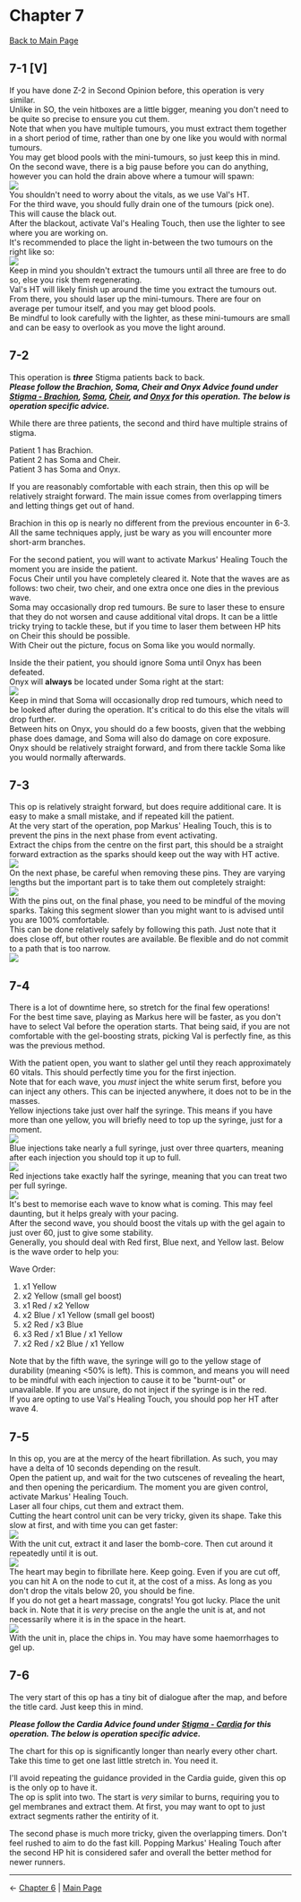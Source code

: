 
# Chapter 7

[Back to Main Page](../index.md)

## 7-1 [V]

If you have done Z-2 in Second Opinion before, this operation is very similar. <br>
Unlike in SO, the vein hitboxes are a little bigger, meaning you don't need to be quite so precise to ensure you cut them. <br>
Note that when you have multiple tumours, you must extract them together in a short period of time, rather than one by one like you would with normal tumours. <br>
You may get blood pools with the mini-tumours, so just keep this in mind. <br>
On the second wave, there is a big pause before you can do anything, however you can hold the drain above where a tumour will spawn: <br>
![](img/7-1_secondWave.png) <br>
You shouldn't need to worry about the vitals, as we use Val's HT. <br>
For the third wave, you should fully drain one of the tumours (pick one). This will cause the black out. <br>
After the blackout, activate Val's Healing Touch, then use the lighter to see where you are working on. <br>
It's recommended to place the light in-between the two tumours on the right like so: <br>
![](img/7-1_finalTumours.png) <br>
Keep in mind you shouldn't extract the tumours until all three are free to do so, else you risk them regenerating. <br>
Val's HT will likely finish up around the time you extract the tumours out. From there, you should laser up the mini-tumours. There are four on average per tumour itself, and you may get blood pools. <br>
Be mindful to look carefully with the lighter, as these mini-tumours are small and can be easy to overlook as you move the light around. <br>

## 7-2

This operation is ***three*** Stigma patients back to back. <br>
***Please follow the Brachion, Soma, Cheir and Onyx Advice found under [Stigma - Brachion](../stigma/brachion.md), [Soma](../stigma/soma.md), [Cheir](../stigma/cheir.md), and [Onyx](../stigma/onyx.md) for this operation. The below is operation specific advice.*** <br>

While there are three patients, the second and third have multiple strains of stigma. <br>

Patient 1 has Brachion. <br>
Patient 2 has Soma and Cheir. <br>
Patient 3 has Soma and Onyx. <br>

If you are reasonably comfortable with each strain, then this op will be relatively straight forward. The main issue comes from overlapping timers and letting things get out of hand. <br>

Brachion in this op is nearly no different from the previous encounter in 6-3. All the same techniques apply, just be wary as you will encounter more short-arm branches. <br>

For the second patient, you will want to activate Markus' Healing Touch the moment you are inside the patient. <br>
Focus Cheir until you have completely cleared it. Note that the waves are as follows: two cheir, two cheir, and one extra once one dies in the previous wave. <br>
Soma may occasionally drop red tumours. Be sure to laser these to ensure that they do not worsen and cause additional vital drops. It can be a little tricky trying to tackle these, but if you time to laser them between HP hits on Cheir this should be possible. <br>
With Cheir out the picture, focus on Soma like you would normally. <br>

Inside the their patient, you should ignore Soma until Onyx has been defeated. <br>
Onyx will **always** be located under Soma right at the start: <br>
![](img/7-2_onyxLocation.png) <br>
Keep in mind that Soma will occasionally drop red tumours, which need to be looked after during the operation. It's critical to do this else the vitals will drop further. <br>
Between hits on Onyx, you should do a few boosts, given that the webbing phase does damage, and Soma will also do damage on core exposure. <br>
Onyx should be relatively straight forward, and from there tackle Soma like you would normally afterwards. <br>

## 7-3

This op is relatively straight forward, but does require additional care. It is easy to make a small mistake, and if repeated kill the patient. <br>
At the very start of the operation, pop Markus' Healing Touch, this is to prevent the pins in the next phase from event activating. <br>
Extract the chips from the centre on the first part, this should be a straight forward extraction as the sparks should keep out the way with HT active. <br>
![](img/7-3_chipExtract.gif) <br>
On the next phase, be careful when removing these pins. They are varying lengths but the important part is to take them out completely straight: <br>
![](img/7-3_pins.png) <br>
With the pins out, on the final phase, you need to be mindful of the moving sparks. Taking this segment slower than you might want to is advised until you are 100% comfortable. <br>
This can be done relatively safely by following this path. Just note that it does close off, but other routes are available. Be flexible and do not commit to a path that is too narrow. <br>
![](img/7-3_chipPlacement.png) <br>

## 7-4

There is a lot of downtime here, so stretch for the final few operations! <br>
For the best time save, playing as Markus here will be faster, as you don't have to select Val before the operation starts. That being said, if you are not comfortable with the gel-boosting strats, picking Val is perfectly fine, as this was the previous method. <br>

With the patient open, you want to slather gel until they reach approximately 60 vitals. This should perfectly time you for the first injection. <br>
Note that for each wave, you *must* inject the white serum first, before you can inject any others. This can be injected anywhere, it does not to be in the masses. <br>
Yellow injections take just over half the syringe. This means if you have more than one yellow, you will briefly need to top up the syringe, just for a moment. <br>
![](img/7-4_yellowInject.gif) <br>
Blue injections take nearly a full syringe, just over three quarters, meaning after each injection you should top it up to full. <br>
![](img/7-4_blueInject.gif) <br>
Red injections take exactly half the syringe, meaning that you can treat two per full syringe. <br>
![](img/7-4_redInject.gif) <br>
It's best to memorise each wave to know what is coming. This may feel daunting, but it helps grealy with your pacing. <br>
After the second wave, you should boost the vitals up with the gel again to just over 60, just to give some stability. <br>
Generally, you should deal with Red first, Blue next, and Yellow last. Below is the wave order to help you: <br>

Wave Order: <br>
1. x1 Yellow
2. x2 Yellow (small gel boost)
3. x1 Red / x2 Yellow
4. x2 Blue / x1 Yellow (small gel boost)
5. x2 Red / x3 Blue
6. x3 Red / x1 Blue / x1 Yellow
7. x2 Red / x2 Blue / x1 Yellow <br>

Note that by the fifth wave, the syringe will go to the yellow stage of durability (meaning <50% is left). This is common, and means you will need to be mindful with each injection to cause it to be "burnt-out" or unavailable. If you are unsure, do not inject if the syringe is in the red. <br>
If you are opting to use Val's Healing Touch, you should pop her HT after wave 4. <br>

## 7-5

In this op, you are at the mercy of the heart fibrillation. As such, you may have a delta of 10 seconds depending on the result. <br>
Open the patient up, and wait for the two cutscenes of revealing the heart, and then opening the pericardium. The moment you are given control, activate Markus' Healing Touch. <br>
Laser all four chips, cut them and extract them. <br>
Cutting the heart control unit can be very tricky, given its shape. Take this slow at first, and with time you can get faster: <br>
![](img/7-5_unitCut.gif) <br>
With the unit cut, extract it and laser the bomb-core. Then cut around it repeatedly until it is out. <br>
![](img/7-5_bombCut.gif) <br>
The heart may begin to fibrillate here. Keep going. Even if you are cut off, you can hit A on the node to cut it, at the cost of a miss. As long as you don't drop the vitals below 20, you should be fine. <br>
If you do not get a heart massage, congrats! You got lucky. Place the unit back in. Note that it is *very* precise on the angle the unit is at, and not necessarily where it is in the space in the heart. <br>
![](img/7-5_unitPlacement.png) <br>
With the unit in, place the chips in. You may have some haemorrhages to gel up. <br>

## 7-6

The very start of this op has a tiny bit of dialogue after the map, and before the title card. Just keep this in mind. <br>

***Please follow the Cardia Advice found under [Stigma - Cardia](../stigma/cardia.md) for this operation. The below is operation specific advice.*** <br>

The chart for this op is significantly longer than nearly every other chart. Take this time to get one last little stretch in. You need it. <br>

I'll avoid repeating the guidance provided in the Cardia guide, given this op is the only op to have it. <br>
The op is split into two. The start is *very* similar to burns, requiring you to gel membranes and extract them. At first, you may want to opt to just extract segments rather the entirity of it. <br>

The second phase is much more tricky, given the overlapping timers. Don't feel rushed to aim to do the fast kill. Popping Markus' Healing Touch after the second HP hit is considered safer and overall the better method for newer runners. <br>

---

← [Chapter 6](chp6.md) | [Main Page](../index.md)